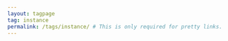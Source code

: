 ```yaml
---
layout: tagpage
tag: instance
permalink: /tags/instance/ # This is only required for pretty links.
---
```

